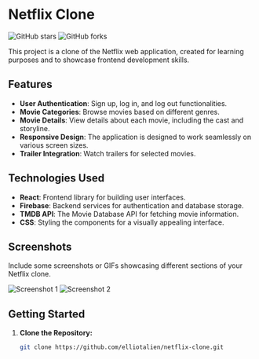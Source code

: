 # Netflix Clone

![GitHub stars](https://img.shields.io/github/stars/elliotalien/netflix-clone?style=social)
![GitHub forks](https://img.shields.io/github/forks/elliotalien/netflix-clone?style=social)

This project is a clone of the Netflix web application, created for learning purposes and to showcase frontend development skills.

## Features

- **User Authentication**: Sign up, log in, and log out functionalities.
- **Movie Categories**: Browse movies based on different genres.
- **Movie Details**: View details about each movie, including the cast and storyline.
- **Responsive Design**: The application is designed to work seamlessly on various screen sizes.
- **Trailer Integration**: Watch trailers for selected movies.

## Technologies Used

- **React**: Frontend library for building user interfaces.
- **Firebase**: Backend services for authentication and database storage.
- **TMDB API**: The Movie Database API for fetching movie information.
- **CSS**: Styling the components for a visually appealing interface.

## Screenshots

Include some screenshots or GIFs showcasing different sections of your Netflix clone.

![Screenshot 1](path/to/screenshot1.png)
![Screenshot 2](path/to/screenshot2.png)

## Getting Started

1. **Clone the Repository:**

   ```bash
   git clone https://github.com/elliotalien/netflix-clone.git
